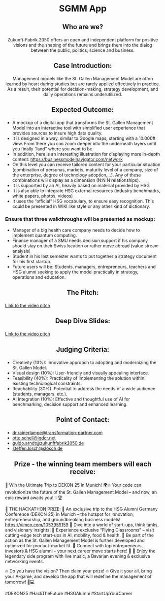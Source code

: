 # <p align="center"> SGMM App </p>

## <p align="center"> Who are we? </p>
<p align="center">Zukunft-Fabrik.2050 offers an open and independent platform for positive visions and the shaping of the future and brings them into the dialog between the public, politics, science and business.</p>

## <p align="center"> Case Introduction: </p>
<p align="center"> Management models like the St. Gallen Management Model are often learned by heart during studies but are rarely applied effectively in practice. As a result, their potential for decision-making, strategy development, and daily operations remains underutilized. </p>

## <p align="center"> Expected Outcome: </p>
-	A mockup of a digital app that transforms the St. Gallen Management Model into an interactive tool with simplified user experience that provides sources to insure high data quality.
-	It is designed in a way, similar to Google maps, starting with a 10.000ft view. From there you can zoom deeper into the underneath layers until you finally “land” where you want to be.
-	In addition, here is an interesting illustration for displaying more in-depth content: https://businessmodelnavigator.com/network 
-	On this level you can receive tailored content for your particular situation (combination of personas, markets, maturity level of a company, size of the enterprise, degree of technology adoption,…). Any of these combinations will display as a dimension (N:N:N relationships).
-	It is supported by an AI, heavily based on material provided by HSG
-	It is also able to integrate HSG external resources (industry benchmarks, white papers, photos, videos)
-	It uses the “official” HSG vocabulary, to ensure easy recognition. This could be presented in WIKI like style or any other kind of dictionary.
###  Ensure that three walkthroughs will be presented as mockup:
-	Manager of a big health care company needs to decide how to implement quantum computing.
-	Finance manager of a SMU needs decision support if his company should stay on their Swiss location or rather move abroad (value stream analysis)
-	Student in his last semester wants to put together a strategy document for his first startup.
-	Future users will be: Students, managers, entrepreneurs, teachers and HSG alumni seeking to apply the model practically in strategy, operations and education.

## <p align="center"> The Pitch: </p>
[Link to the video pitch](https://drive.google.com/file/d/18HugigwSWrG2kJaR_3xuCZ-d4iC606ui/view?usp=sharing)

## <p align="center"> Deep Dive Slides: </p>
[Link to the video pitch](SGMM_Architekturvorschlag_V2.pptx)
<p align="center">  </p>

## <p align="center"> Judging Criteria: </p>
- Creativity (10%): Innovative approach to adopting and modernizing the St. Gallen Model.
- Visual design (10%):	User-friendly and visually appealing interface.
- Feasibility (40%):	Practicality of implementing the solution within existing technological constraints.
- Reachability (30%):	Potential to address the needs of a wide audience (students, managers, etc.).
- AI Integration (10%):	Effective and thoughtful use of AI for benchmarking, decision support and enhanced learning.



## <p align="center"> Point of Contact: </p>
- dr.rainerlampe@transformation-partner.com
- otto.schell@igdcr.net
- guido.arndt@zukunftfabrik2050.de
- steffen.losch@slosch.de

## <p align="center"> Prize - the winning team members will each receive: </p>

🚀 Win the Ultimate Trip to DEKON 25 in Munich! 🌍🔥
Your code can revolutionize the future of the St. Gallen Management Model – and now, an epic reward awaits you! 💡🏆

🎯 THE HACKATHON PRIZE:
🔹 An exclusive trip to the HSG Alumni Germany Conference (DEKON 25) in Munich – the hotspot for innovation, entrepreneurship, and groundbreaking business models! https://vimeo.com/1053959159
🔹 Dive into a world of start-ups, think tanks, and visionary insights!
🔹 Experience exclusive “Flying Classrooms” – visit cutting-edge tech start-ups in AI, mobility, food & health.
🔹 Be part of the action as the St. Gallen Management Model is further developed and optimized for product-market fit.
🔹 Connect with top entrepreneurs, investors & HSG alumni – your next career move starts here! 🚀
🔹 Enjoy the legendary side program with live music, a Bavarian evening & exclusive networking events.

🔥 Do you have the vision? Then claim your prize! 🔥
Give it your all, bring your A-game, and develop the app that will redefine the management of tomorrow! 🚀💻

#DEKON25 #HackTheFuture #HSGAlumni #StartUpYourCareer
